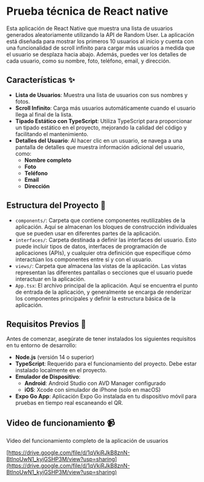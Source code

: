 # Prueba técnica de React native

Esta aplicación de React Native que muestra una lista de usuarios generados aleatoriamente utilizando la API de Random User. La aplicación está diseñada para mostrar los primeros 10 usuarios al inicio y cuenta con una funcionalidad de scroll infinito para cargar más usuarios a medida que el usuario se desplaza hacia abajo. Además, puedes ver los detalles de cada usuario, como su nombre, foto, teléfono, email, y dirección.

## Características ✨

- **Lista de Usuarios**: Muestra una lista de usuarios con sus nombres y fotos.
- **Scroll Infinito**: Carga más usuarios automáticamente cuando el usuario llega al final de la lista.
-  **Tipado Estático con TypeScript**: Utiliza TypeScript para proporcionar un tipado estático en el proyecto, mejorando la calidad del código y facilitando el mantenimiento.
- **Detalles del Usuario**: Al hacer clic en un usuario, se navega a una pantalla de detalles que muestra información adicional del usuario, como:
  - **Nombre completo**
  - **Foto**
  - **Teléfono**
  - **Email**
  - **Dirección**
  

## Estructura del Proyecto 🛞

  - `components/`: Carpeta que contiene componentes reutilizables de la aplicación. Aquí se almacenan los bloques de construcción individuales que se pueden usar en diferentes partes de la aplicación.
  - `interfaces/`: Carpeta destinada a definir las interfaces del usuario. Esto puede incluir tipos de datos, interfaces de programación de aplicaciones (APIs), y cualquier otra definición que especifique cómo interactúan los componentes entre sí y con el usuario.
  - `views/`: Carpeta que almacena las vistas de la aplicación. Las vistas representan las diferentes pantallas o secciones que el usuario puede interactuar en la aplicación.
  - `App.tsx`: El archivo principal de la aplicación. Aquí se encuentra el punto de entrada de la aplicación, y generalmente se encarga de renderizar los componentes principales y definir la estructura básica de la aplicación.


## Requisitos Previos 🧩

Antes de comenzar, asegúrate de tener instalados los siguientes requisitos en tu entorno de desarrollo:

- **Node.js** (versión 14 o superior)
- **TypeScript**: Requerido para el funcionamiento del proyecto. Debe estar instalado localmente en el proyecto.
- **Emulador de Dispositivo**:
  - **Android**: Android Studio con AVD Manager configurado
  - **iOS**: Xcode con simulador de iPhone (solo en macOS)
- **Expo Go App**: Aplicación Expo Go instalada en tu dispositivo móvil para pruebas en tiempo real escaneando el QR.


## Video de funcionamiento 📹

Video del funcionamiento completo de la aplicación de usuarios

[https://drive.google.com/file/d/1qVkiRJkB8znN-BtlnoUwN1_kyjGSHP3M/view?usp=sharing](https://drive.google.com/file/d/1qVkiRJkB8znN-BtlnoUwN1_kyjGSHP3M/view?usp=sharing)
